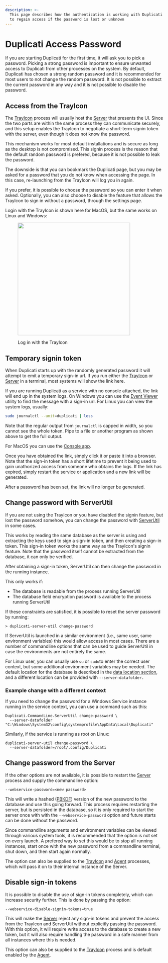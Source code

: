 ```yaml
---
description: >-
  This page describes how the authentication is working with Duplicati and how
  to regain access if the password is lost or unknown
---
```


# Duplicati Access Password

If you are starting Duplicati for the first time, it will ask you to pick a password. Picking a strong password is important to ensure unwanted access to Duplicati from other processes on the system. By default, Duplicati has chosen a strong random password and it is recommended for most users to not change the random password. It is not possible to extract the current password in any way and it is not possible to disable the password.

## Access from the TrayIcon

The [TrayIcon](../duplicati-programs/trayicon.md) process will usually host the [Server](../duplicati-programs/server.md) that presents the UI. Since the two parts are within the same process they can communicate securely, and this setup enables the TrayIcon to negotiate a short-term signin token with the server, even though it does not know the password.

This mechanism works for most default installations and is secure as long as the desktop is not compromised. This signin process is the reason that the default random password is prefered, because it is not possible to leak the password.

The downside is that you can bookmark the Duplicati page, but you may be asked for a password that you do not know when accessing the page. In this case, re-launching from the TrayIcon will log you in again.

If you prefer, it is possible to choose the password so you can enter it when asked. Optionally, you can also choose to disable the feature that allows the TrayIcon to sign in without a password, through the settings page.&#x20;

Login with the TrayIcon is shown here for MacOS, but the same works on Linux and Windows:

<figure><img src="../.gitbook/assets/Launch From TrayIcon.gif" alt="" width="358"><figcaption><p>Log in with the TrayIcon</p></figcaption></figure>

## Temporary signin token

When Duplicati starts up with the randomly generated password it will attempt to emit a temporary sign-in url. If you run either the [TrayIcon](../duplicati-programs/trayicon.md) or [Server](../duplicati-programs/server.md) in a terminal, most systems will show the link here.

If you are running Duplicati as a service with no console attached, the link will end up in the system logs. On Windows you can use the [Event Viewer](https://learn.microsoft.com/en-us/shows/inside/event-viewer) utility to find the message with a sign-in url. For Linux you can view the system logs, usually:

```bash
sudo journalctl --unit=duplicati | less
```

Note that the regular output from `journalctl` is capped in width, so you cannot see the whole token. Pipe to a file or another program as shown above to get the full output.

For MacOS you can use the [Console app](https://support.apple.com/lt-lt/guide/console/welcome/mac).

Once you have obtained the link, simply click it or paste it into a browser. Note that the sign-in token has a short lifetime to prevent it being used to gain unathorized access from someone who obtains the logs. If the link has expired, simply restart the service or application and a new link will be generated.

After a password has been set, the link will no longer be generated.&#x20;

## Change password with ServerUtil

If you are not using the TrayIcon or you have disabled the signin feature, but lost the password somehow, you can change the password with [ServerUtil](../duplicati-programs/command-line-interface-cli-1/serverutil.md) in some cases.

This works by reading the same database as the server is using and extracting the keys used to sign a sign-in token, and then creating a sign-in token. This sign-in token works the same way as the TrayIcon's signin feature. Note that the password itself cannot be extracted from the database, it can only be verified.

After obtaining a sign-in token, ServerUtil can then change the password in the running instance.

This only works if:

* The database is readable from the process running ServerUtil
* The database field encryption password is available to the process running ServerUtil

If these constraints are satisfied, it is possible to reset the server password by running:

```shell
> duplicati-server-util change-password
```

If ServerUtil is launched in a similar environment (i.e., same user, same environment variables) this would allow access in most cases. There are a number of commandline options that can be used to guide ServerUtil in case the environments are not entirely the same.

For Linux user, you can usually use `su` or `sudo`to enter the correct user context, but some additional environment variables may be needed. The default location for the database is described in the [data location section](../duplicati-programs/server.md#storing-data-in-different-places), and a different location can be provided with `--server-datafolder.`

### Example change with a different context

If you need to change the password for a Windows Service instance running in the service context, you can use a command such as this:

```
Duplicati.CommandLine.ServerUtil change-password \ 
  --server-datafolder "C:\Windows\System32\config\systemprofile\AppData\Local\Duplicati"
```

Similarly, if the service is running as root on Linux:

```
duplicati-server-util change-password \
  --server-datafolder=/root/.config/Duplicati
```

## Change password from the Server

If the other options are not available, it is possible to restart the [Server](../duplicati-programs/server.md) process and supply the commandline option:

```
--webservice-password=<new password>
```

This will write a hashed ([PBKDF](https://en.wikipedia.org/wiki/PBKDF2)) version of the new password to the database and use this going forward. This process requires restarting the server, but is persisted in the database, so it is only required to start the server once with with the `--webservice-password` option and future starts can be done without the password.&#x20;

Since commandline arguments and environment variables can be viewed through various system tools, it is recommended that the option is not set on every launch. A prefered way to set this would be to stop all running instances, start once with the new password from a commandline terminal, shut down, and then start again normally.

The option can also be supplied to the [TrayIcon](../duplicati-programs/trayicon.md) and [Agent](../duplicati-programs/agent.md) processes, which will pass it on to their internal instance of the Server.

## Disable sign-in tokens

It is possible to disable the use of sign-in tokens completely, which can increase security further. This is done by passing the option:

```sh
--webservice-disable-signin-tokens=true
```

This will make the [Server](../duplicati-programs/server.md) reject any sign-in tokens and prevent the access from the TrayIcon and ServerUtil without explicitly passing the password. With this option, it will require write access to the database to create a new token, but it will also require handling the password in a safe manner from all instances where this is needed.&#x20;

This option can also be supplied to the [TrayIcon](../duplicati-programs/trayicon.md) process and is default enabled by the [Agent](../duplicati-programs/agent.md).
